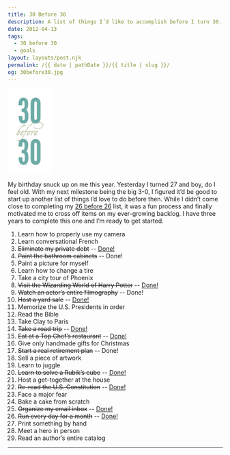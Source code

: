 ```yaml
---
title: 30 Before 30
description: A list of things I’d like to accomplish before I turn 30.
date: 2012-04-13
tags: 
  - 30 before 30
  - goals
layout: layouts/post.njk
permalink: /{{ date | pathDate }}/{{ title | slug }}/
og: 30before30.jpg
---
```


<img src="/img/30before30.jpg" style="max-width: 104px" alt="30 before 30" />

My birthday snuck up on me this year. Yesterday I turned 27 and boy, do I feel old. With my next milestone being the big 3-0, I figured it’d be good to start up another list of things I’d love to do before then. While I didn’t come close to completing my [26 before 26](/2010/08/22/26-before-26/) list, it was a fun process and finally motivated me to cross off items on my ever-growing backlog. I have three years to complete this one and I’m ready to get started.

<ol class="numbered">
  <li>Learn how to properly use my camera</li>
  <li>Learn conversational French</li>
  <li><span style="text-decoration:line-through;">Eliminate my private debt</span> -- <a href="/2013/02/08/back-in-the-black/">Done!</a></li>
  <li><span style="text-decoration:line-through;">Paint the bathroom cabinets</span> -- Done!</li> 
  <li>Paint a picture for myself</li>
  <li>Learn how to change a tire</li>
  <li>Take a city tour of Phoenix</li>
  <li><span style="text-decoration:line-through;">Visit the Wizarding World of Harry Potter</span> -- <a href="/2012/12/11/youre-a-wizard-harry/">Done!</a></li>
  <li><span style="text-decoration:line-through;">Watch an actor’s entire filmography</span> -- Done!</li> 
  <li><span style="text-decoration:line-through;">Host a yard sale</span> -- <a href="/2012/11/04/a-weekend-sale/">Done!</a></li>
  <li>Memorize the U.S. Presidents in order</li>
  <li>Read the Bible</li>
  <li>Take Clay to Paris</li>
  <li><span style="text-decoration:line-through;">Take a road trip</span> -- <a href="/2013/06/01/road-trippin/">Done!</a></li>
  <li><span style="text-decoration:line-through;">Eat at a Top Chef’s restaurant</span> -- <a href="/2014/01/04/qui-austin/">Done!</a></li>
  <li>Give only handmade gifts for Christmas</li>
  <li><span style="text-decoration:line-through;">Start a real retirement plan</span> -- Done!</li>
  <li>Sell a piece of artwork</li>
  <li>Learn to juggle</li>
  <li><span style="text-decoration:line-through;">Learn to solve a Rubik’s cube</span> -- <a href="/2012/11/27/oh-rubiks-cube/">Done!</a></li>
  <li>Host a get-together at the house</li>
  <li><span style="text-decoration:line-through;">Re-read the U.S. Constitution</span> -- <a href="/2012/07/30/the-u-s-constitution-2/">Done!</a></li>
  <li>Face a major fear</li>
  <li>Bake a cake from scratch</li>
  <li><span style="text-decoration:line-through;">Organize my email inbox</span> -- <a href="/2012/10/12/inbox-zero/">Done!</a></li>
  <li><span style="text-decoration:line-through;">Run every day for a month</span> -- <a href="/2013/11/25/walk-dont-run/">Done!</a></li>
  <li>Print something by hand</li>
  <li>Meet a hero in person</li>
  <li>Read an author’s entire catalog</li>
</ol>

---
